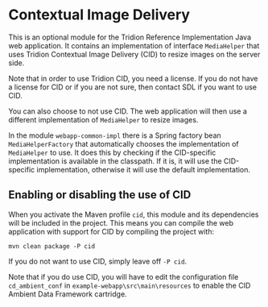 Contextual Image Delivery
=============================

This is an optional module for the Tridion Reference Implementation Java web application. It contains an implementation
of interface `MediaHelper` that uses Tridion Contextual Image Delivery (CID) to resize images on the server side.

Note that in order to use Tridion CID, you need a license. If you do not have a license for CID or if you are not sure,
then contact SDL if you want to use CID.

You can also choose to not use CID. The web application will then use a different implementation of `MediaHelper` to
resize images.

In the module `webapp-common-impl` there is a Spring factory bean `MediaHelperFactory` that automatically chooses the
implementation of `MediaHelper` to use. It does this by checking if the CID-specific implementation is available in the
classpath. If it is, it will use the CID-specific implementation, otherwise it will use the default implementation.

## Enabling or disabling the use of CID

When you activate the Maven profile `cid`, this module and its dependencies will be included in the project. This means
you can compile the web application with support for CID by compiling the project with:

    mvn clean package -P cid

If you do not want to use CID, simply leave off `-P cid`.

Note that if you do use CID, you will have to edit the configuration file `cd_ambient_conf` in
`example-webapp\src\main\resources` to enable the CID Ambient Data Framework cartridge.
